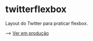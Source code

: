 # twitterflexbox

Layout do Twitter para praticar flexbox.

--> <a href="https://juanvl.github.io/twitterflexbox/">Ver em produção</a>
